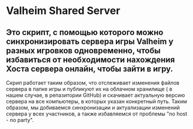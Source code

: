 # Valheim Shared Server

## Это скрипт, с помощью которого можно синхронизировать сервера игры Valheim у разных игровков одновременно, чтобы избавиться от необходимости нахождения Хоста сервера онлайн, чтобы зайти в игру.

Скрип работает таким образом, что отслеживает изменения файлов сервера в папке игры и публикуют их на облачном хранилище ( в нашем случае, в репазитории GitHub) и скачивает актуальную версию сервера на все компьютеры, в которых указан конкретный путь. Таким образом, мы добиваемся синхронизации и актуализации изменений сервера у всех участников, а также избавляемся от проблемы "no host - no party".
